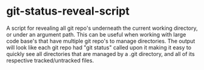 # git-status-reveal-script
A script for revealing all git repo's underneath the current working directory, or under an argument path. This can be useful when working with large code base's that have multiple git repo's to manage directories. The output will look like each git repo had "git status" called upon it making it easy to quickly see all directories that are managed by a .git directory, and all of its respective tracked/untracked files.
